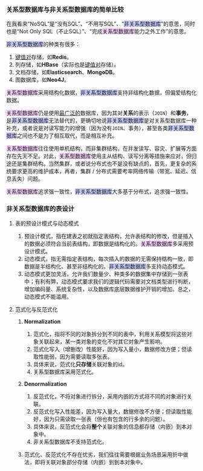 ### 关系型数据库与非关系型数据库的简单比较

在我看来“NoSQL”是“没有SQL”、“不用写SQL”、“<span style=background:#c9ccff>非关系型数据库</span>”的意思，同时也是“Not Only SQL（不止SQL）”、“完成<span style=background:#f8d2ff>关系型数据库</span>能力之外工作”的意思。

<span style=background:#c9ccff>非关系型数据库</span>的种类有很多：

1. <u>键值对</u>存储，如**Redis**。
2. 列存储，如**HBase**（实际也是<u>键值对</u>存储）。
3. 文档存储，如**Elasticsearch**、**MongoDB**。
4. 图数据库，如**Neo4J**。

<span style=background:#f8d2ff>关系型数据库</span>采用结构化数据，<span style=background:#c9ccff>非关系型数据库</span>支持非结构化数据，但偏爱结构化数据。

<span style=background:#f8d2ff>关系型数据库</span>仍是使用[最广泛的](https://db-engines.com/en/ranking)数据库，因为其对**关系**的表示（`JOIN`）和**事务**，是<span style=background:#c9ccff>非关系型数据库</span>无法替代的，更确切地说<span style=background:#c9ccff>非关系型数据库</span>是对关系型数据库一种补充，或者说是对读写能力的增强（因为没有`JOIN`、事务），甚至各类<span style=background:#c9ccff>非关系型数据库</span>之间也不是为了相互取代，而是相互补充。

<span style=background:#f8d2ff>关系型数据库</span>往往使用单机结构，而非集群结构，在并发读写、容灾、扩展等方面存在先天不足。对此，<span style=background:#f8d2ff>关系型数据库</span>使用主从结构、读写分离等措施来应对，但归途还是集群结构。当然集群，或者说分布式也不是没有缺点的，首先，更复杂的系统要求更高的维护成本，再者，集群 / 分布式需要考率网络传输（带宽、延迟、信息丢失）问题。

<span style=background:#f8d2ff>关系型数据库</span>追求强一致性，<span style=background:#c9ccff>非关系型数据库</span>大多基于分布式，追求强一致性。



### 非关系型数据库的表设计

1. 表的预设计模式与动态模式

   1. 预设计模式，指在建表之初就指定表结构，允许表结构的修改，但是插入的数据必须符合当前表结构，即数据是结构化的。<span style=background:#f8d2ff>关系型数据库</span>多采用预设计模式。
   2. 动态模式，指无需指定表结构，每次插入的数据的无需保持结构一致，即数据是半结构化、甚至非结构化的。<span style=background:#c9ccff>非关系型数据库</span>多支持动态模式。
   3. 动态模式更加灵活，允许我们数量少、种类多的数据集中存储到一张表中；有利有弊，动态模式要求我们的逻辑代码需要对文档类型进行判断，增加编码量、系统复杂性，以及数据库底层数据维护开销的增加。总之，动态模式不能滥用。

2. 范式化与反范式化

   1. **Normalization**
      1. 范式化，指将不同的对象拆分到不同的表中，利用关系模型将这些对象关联起来，某一类对象的变化不对其它对象产生影响。
      2. 范式化写入（增删改）性能好，因为写入量小，数据修改方便；但读取性能弱，因为需要读取多张表。
      3. 具体来说，范式化**只存储**关联对象的id。
      4. 关系型数据库采用范式化。

   2. **Denormalization**

      1. 反范式化，不将对象进行拆分，采用内嵌的方式将不同的对象进行关联。
      2. 反范式化写入性能差，因为写入量大，数据修改不方便；但读取性能好，因为只需读取一张表（但也有包含的行多余的问题）。
      3. 具体来说，反范式化会将**整个**关联对象的信息都存储（内嵌）到本对象中。
      4. 非关系型数据库不支持范式化。

   3. 范式化、反范式化不存在优劣，我们往往需要根据业务场景采用折中做法，即将关联对象部分存储（内嵌）到到本对象中。

